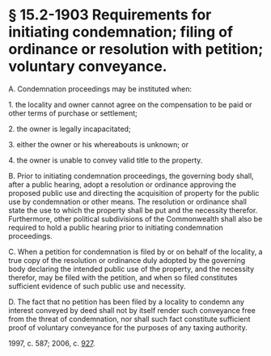 # § 15.2-1903 Requirements for initiating condemnation; filing of ordinance or resolution with petition; voluntary conveyance.

<p>A. Condemnation proceedings may be instituted when:</p><p>1. the locality and owner cannot agree on the compensation to be paid or other terms of purchase or settlement;</p><p>2. the owner is legally incapacitated;</p><p>3. either the owner or his whereabouts is unknown; or</p><p>4. the owner is unable to convey valid title to the property.</p><p>B. Prior to initiating condemnation proceedings, the governing body shall, after a public hearing, adopt a resolution or ordinance approving the proposed public use and directing the acquisition of property for the public use by condemnation or other means. The resolution or ordinance shall state the use to which the property shall be put and the necessity therefor. Furthermore, other political subdivisions of the Commonwealth shall also be required to hold a public hearing prior to initiating condemnation proceedings.</p><p>C. When a petition for condemnation is filed by or on behalf of the locality, a true copy of the resolution or ordinance duly adopted by the governing body declaring the intended public use of the property, and the necessity therefor, may be filed with the petition, and when so filed constitutes sufficient evidence of such public use and necessity.</p><p>D. The fact that no petition has been filed by a locality to condemn any interest conveyed by deed shall not by itself render such conveyance free from the threat of condemnation, nor shall such fact constitute sufficient proof of voluntary conveyance for the purposes of any taxing authority.</p><p>1997, c. 587; 2006, c. <a href='http://lis.virginia.gov/cgi-bin/legp604.exe?061+ful+CHAP0927'>927</a>.</p>